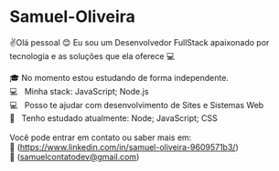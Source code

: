 # Samuel-Oliveira

:v:Olá pessoal :blush:
Eu sou um Desenvolvedor FullStack  apaixonado por tecnologia e as soluções que ela oferece :computer:

:mortar_board: No momento estou estudando de forma independente.
<br/>:computer: &nbsp; Minha stack: JavaScript; Node.js
<br/>:computer: &nbsp; Posso te ajudar com desenvolvimento de Sites e Sistemas Web<br/>:rocket: &nbsp; Tenho estudado atualmente: Node; JavaScript; CSS<br/>
<br/>Você pode entrar em contato ou saber mais em:
<br/>:iphone: (https://www.linkedin.com/in/samuel-oliveira-9609571b3/)
<br/>:email: (samuelcontatodev@gmail.com)
